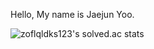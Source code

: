 Hello, My name is Jaejun Yoo.

![zoflqldks123's solved.ac stats](https://github-readme-solvedac.zoflqldks123.vercel.app/api/?handle=zoflqldks123)
